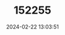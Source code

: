 ---
title: "152255"
category: "Harrisia martinii"
draft: false
date: 2024-02-22 13:03:51
languages:
  English: ["Mooncactus"]
---